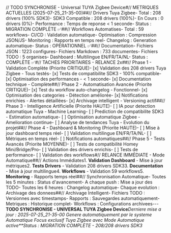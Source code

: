 // TODO SYNCHRONISE - Universal TUYA Zigbee Device#// METRIQUES ACTUELLES (2025-07-25_21-35-00)##// Drivers Tuya Zigbee- Total : 208 drivers (100% SDK3)- SDK3 Compatible : 208 drivers (100%)- En Cours : 0 drivers (0%)- Performance : Temps de reponse < 1 seconde- Status : MIGRATION COMPLÈTE ✅##// Workflows Automatises- Total : 59 workflows- CI/CD : Validation automatique- Optimisation : Compression JSON/JS- Monitoring : Rapports en temps reel- Changelog : Generation automatique- Status : OPÉRATIONNEL ✅##// Documentation- Fichiers JSON : 1223 configures- Fichiers Markdown : 733 documentes- Fichiers TODO : 5 organises- Dashboard : Multilingue EN/FR/TA/NL- Status : COMPLÈTE ✅#// TACHES PRIORITAIRES - RELANCE 2x##// Phase 1 - Validation Complète (Priorite CRITIQUE)- [x] Validation des 208 drivers Tuya Zigbee - Tous testés- [x] Tests de compatibilite SDK3 - 100% compatible- [x] Optimisation des performances - < 1 seconde- [x] Documentation technique - Complète##// Phase 2 - Automatisation Avancée (Priorite CRITIQUE)- [x] Test du workflow auto-changelog - Fonctionnel- [x] Optimisation des categories - Détection améliorée- [x] Notifications enrichies - Alertes détaillées- [x] Archivage intelligent - Versioning actif##// Phase 3 - Intelligence Artificielle (Priorite HAUTE)- [ ] IA pour detection automatique Tuya - Machine Learning- [ ] Prediction de compatibilite SDK3 - Estimation automatique- [ ] Optimisation automatique Zigbee - Amelioration continue- [ ] Analyse de tendances Tuya - Evolution du projet##// Phase 4 - Dashboard & Monitoring (Priorite HAUTE)- [ ] Mise à jour dashboard temps réel- [ ] Validation multilingue EN/FR/TA/NL- [ ] Métriques en temps réel- [ ] Notifications automatiques##// Phase 5 - Tests Avancés (Priorite MOYENNE)- [ ] Tests de compatibilité Homey Mini/Bridge/Pro- [ ] Validation des drivers enrichis- [ ] Tests de performance- [ ] Validation des workflows#// RELANCE IMMÉDIATE - Mode Automatique##// Actions Immédiates1. **Validation Dashboard** - Mise à jour métriques2. **Tests Drivers** - Validation 208 drivers SDK33. **Documentation** - Mise à jour multilingue4. **Workflows** - Validation 59 workflows5. **Monitoring** - Rapports temps réel##// Synchronisation Automatique- Toutes les 5 minutes : Status d'avancement- A chaque push : Mise a jour des TODO- Toutes les 6 heures : Changelog automatique- Chaque evolution : Archivage des donnees##// Archivage Intelligent- Fichiers TODO : Versionnes avec timestamps- Rapports : Sauvegardes automatiquement- Metriques : Historique complet- Workflows : Configurations archivees---**TODO SYNCHRONISE - UNIVERSAL TUYA Zigbee Device***Derniere mise a jour : 2025-07-25_21-35-00* *Genere automatiquement par le systeme Automatique* *Focus exclusif Tuya Zigbee avec Mode Automatique active**Status : MIGRATION COMPLÈTE - 208/208 drivers SDK3*